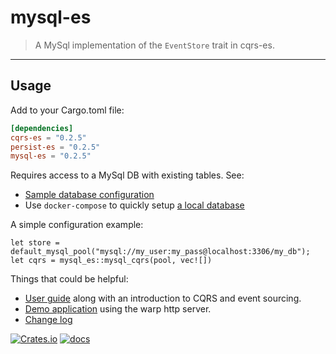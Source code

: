 # mysql-es

> A MySql implementation of the `EventStore` trait in cqrs-es.

---

## Usage
Add to your Cargo.toml file:

```toml
[dependencies]
cqrs-es = "0.2.5"
persist-es = "0.2.5"
mysql-es = "0.2.5"
```

Requires access to a MySql DB with existing tables. See:
- [Sample database configuration](db/init.sql)
- Use `docker-compose` to quickly setup [a local database](docker-compose.yml)

A simple configuration example:
```
let store = default_mysql_pool("mysql://my_user:my_pass@localhost:3306/my_db");
let cqrs = mysql_es::mysql_cqrs(pool, vec![])
```

Things that could be helpful:
- [User guide](https://doc.rust-cqrs.org) along with an introduction to CQRS and event sourcing.
- [Demo application](https://github.com/serverlesstechnology/cqrs-demo) using the warp http server.
- [Change log](https://github.com/serverlesstechnology/cqrs/blob/master/docs/versions/change_log.md)

[![Crates.io](https://img.shields.io/crates/v/mysql-es)](https://crates.io/crates/mysql-es)
[![docs](https://img.shields.io/badge/API-docs-blue.svg)](https://docs.rs/mysql-es)
